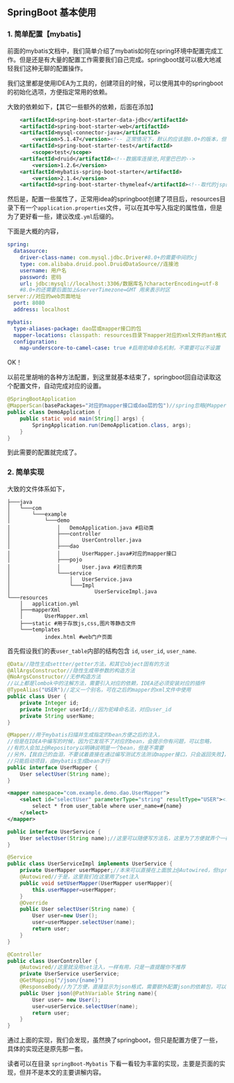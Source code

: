 ## SpringBoot 基本使用

### 1. 简单配置【mybatis】

前面的mybatis文档中，我们简单介绍了mybatis如何在spring环境中配置完成工作。但是还是有大量的配置工作需要我们自己完成。springboot就可以极大地减轻我们这种无聊的配置操作。

我们这里都是使用IDEA为工具的，创建项目的时候，可以使用其中的springboot 的初始化选项，方便指定常用的依赖。

大致的依赖如下，【其它一些额外的依赖，后面在添加】

```xml
    <artifactId>spring-boot-starter-data-jdbc</artifactId>
    <artifactId>spring-boot-starter-web</artifactId>
    <artifactId>mysql-connector-java</artifactId>
    	<version>5.1.47</version><!-- 正常情况下，默认的应该是8.0+的版本，但我本机的mysql有点老-->
    <artifactId>spring-boot-starter-test</artifactId>
    	<scope>test</scope>
    <artifactId>druid</artifactId><!--数据库连接池,阿里巴巴的-->
    	<version>1.2.6</version>
    <artifactId>mybatis-spring-boot-starter</artifactId>
    	<version>2.1.4</version>
    <artifactId>spring-boot-starter-thymeleaf</artifactId><!--取代的jsp的模板引擎-->
```

然后是，配置一些属性了，正常用idea的springboot创建了项目后，resources目录下有一个`application.properties`文件，可以在其中写入指定的属性值，但是为了更好看一些，建议改成`.yml`后缀的。

下面是大概的内容，

```yaml
spring:
  datasource:
    driver-class-name: com.mysql.jdbc.Driver#8.0+的需要中间的cj
    type: com.alibaba.druid.pool.DruidDataSource//连接池
    username: 用户名
    password: 密码
    url: jdbc:mysql://localhost:3306/数据库名?characterEncoding=utf-8
    #8.0+的还需要后面加上&serverTimezone=GMT 用来表示时区
server://对应的web页面地址
  port: 8080
  address: localhost

mybatis:
  type-aliases-package: dao层或mapper接口的包
  mapper-locations: classpath: resources目录下mapper对应的xml文件的ant格式，例如mapper/*.xml
  configuration:
    map-underscore-to-camel-case: true #启用驼峰命名机制，不需要可以不设置
```

OK！

以前花里胡哨的各种方法配置，到这里就基本结束了，springboot回自动读取这个配置文件，自动完成对应的设置。

```java
@SpringBootApplication
@MapperScan(basePackages="对应的mapper接口或dao层的包")//spring忽略@Mapper，需要mybatis主动扫描
public class DemoApplication {
    public static void main(String[] args) {
        SpringApplication.run(DemoApplication.class, args);
    }
}
```

到此需要的配置就完成了。

### 2. 简单实现

大致的文件体系如下，

```basic
├───java
│   └───com
│       └───example
│           └───demo
│               │   DemoApplication.java #启动类
│               ├───controller
│               │       UserController.java
│               ├───dao 
│               │       UserMapper.java#对应的mapper接口
│               ├───pojo 
│               │       User.java #对应表的类
│               └───service
│                   │   UserService.java
│                   └───Impl
│                           UserServiceImpl.java
└───resources
    │   application.yml
    ├───mapperXml
    │       UserMapper.xml
	├───static #用于存放js,css,图片等静态文件
    └───templates
			index.html #web门户页面
```

首先假设我们的表`user_table`内部的结构包含 `id`, `user_id`, `user_name`.

```java
@Data//隐性生成settter/getter方法，和其它object固有的方法
@AllArgsConstructor//隐性生成带参数的构造方法
@NoArgsConstructor//无参构造方法
//以上都是lombok中的注解方法，需要引入对应的依赖，IDEA还必须安装对应的插件
@TypeAlias("USER")//定义一个别名，可在之后的mapper的xml文件中使用
public class User {
    private Integer id;
    private Integer userId;//因为驼峰命名法，对应user_id
    private String userName;
}
```

```java
@Mapper//用于mybatis扫描并生成指定的bean方便之后的注入，
//但是在IDEA中编写的时候，因为它发现不了对应的bean，会提示你有问题，可以忽略，
//有的人会加上@Repository以明确说明是一个bean，但是不需要
//另外，【我自己的血泪，不要试着直接在通过编写测试方法测试mapper接口，只会返回失败】，
//只能启动项目，由mybatis生成bean才行
public interface UserMapper {
    User selectUser(String name);
}
```

```xml
<mapper namespace="com.example.demo.dao.UserMapper">
    <select id="selectUser" parameterType="string" resultType="USER"><!--这里使用了别名-->
        select * from user_table where user_name=#{name}
    </select>
</mapper>
```

```java
public interface UserService {
    User selectUser(String name);//这里可以随便写方法名，这里为了方便就弄个一样的
}
```

```java
@Service
public class UserServiceImpl implements UserService {
    private UserMapper userMapper;//本来可以直接在上面放上@Autowired，但spring3之后觉得不好
    @Autowired//于是，这里我们在这里用了set注入
    public void setUserMapper(UserMapper userMapper){
        this.userMapper=userMapper;
    }
    @Override
    public User selectUser(String name) {
        User user=new User();
        user=userMapper.selectUser(name);
        return user;
    }
}
```

```java
@Controller
public class UserController {
    @Autowired//这里就没用set注入，一样有用，只是一直提醒你不推荐
    private UserService userService;
    @GetMapping("/json/{name}")
    @ResponseBody//为了方便，直接显示为json格式，需要额外配置json的依赖包，可以使用谷歌的gson
    public User json(@PathVariable String name){
        User user= new User();
        user=userService.selectUser(name);
        return user;
    }
}
```

通过上面的实现，我们会发现，虽然换了springboot，但只是配置方便了一些，具体的实现还是原先那一套。

读者可以在目录 `springBoot-Mybatis` 下看一看较为丰富的实现，主要是页面的实现，但并不是本文的主要讲解内容。

